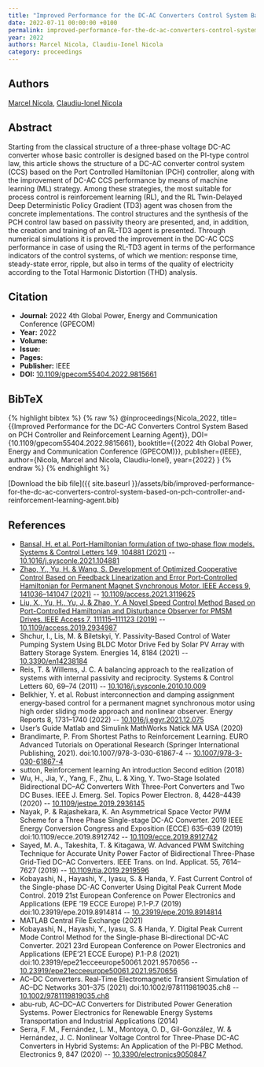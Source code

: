 ```yaml
---
title: "Improved Performance for the DC-AC Converters Control System Based on PCH Controller and Reinforcement Learning Agent"
date: 2022-07-11 00:00:00 +0100
permalink: improved-performance-for-the-dc-ac-converters-control-system-based-on-pch-controller-and-reinforcement-learning-agent
year: 2022
authors: Marcel Nicola, Claudiu-Ionel Nicola
category: proceedings
---
```

 
## Authors
[Marcel Nicola](authors/marcel-nicola), [Claudiu-Ionel Nicola](authors/claudiu-ionel-nicola)
 
## Abstract
Starting from the classical structure of a three-phase voltage DC-AC converter whose basic controller is designed based on the PI-type control law, this article shows the structure of a DC-AC converter control system (CCS) based on the Port Controlled Hamiltonian (PCH) controller, along with the improvement of DC-AC CCS performance by means of machine learning (ML) strategy. Among these strategies, the most suitable for process control is reinforcement learning (RL), and the RL Twin-Delayed Deep Deterministic Policy Gradient (TD3) agent was chosen from the concrete implementations. The control structures and the synthesis of the PCH control law based on passivity theory are presented, and, in addition, the creation and training of an RL-TD3 agent is presented. Through numerical simulations it is proved the improvement in the DC-AC CCS performance in case of using the RL-TD3 agent in terms of the performance indicators of the control systems, of which we mention: response time, steady-state error, ripple, but also in terms of the quality of electricity according to the Total Harmonic Distortion (THD) analysis.
 
## Citation
- **Journal:** 2022 4th Global Power, Energy and Communication Conference (GPECOM)
- **Year:** 2022
- **Volume:** 
- **Issue:** 
- **Pages:** 
- **Publisher:** IEEE
- **DOI:** [10.1109/gpecom55404.2022.9815661](https://doi.org/10.1109/gpecom55404.2022.9815661)
 
## BibTeX
{% highlight bibtex %}
{% raw %}
@inproceedings{Nicola_2022,
  title={{Improved Performance for the DC-AC Converters Control System Based on PCH Controller and Reinforcement Learning Agent}},
  DOI={10.1109/gpecom55404.2022.9815661},
  booktitle={{2022 4th Global Power, Energy and Communication Conference (GPECOM)}},
  publisher={IEEE},
  author={Nicola, Marcel and Nicola, Claudiu-Ionel},
  year={2022}
}
{% endraw %}
{% endhighlight %}
 
[Download the bib file]({{ site.baseurl }}/assets/bib/improved-performance-for-the-dc-ac-converters-control-system-based-on-pch-controller-and-reinforcement-learning-agent.bib)
 
## References
- [Bansal, H. et al. Port-Hamiltonian formulation of two-phase flow models. Systems &amp; Control Letters 149, 104881 (2021)](port-hamiltonian-formulation-of-two-phase-flow-models) -- [10.1016/j.sysconle.2021.104881](https://doi.org/10.1016/j.sysconle.2021.104881)
- [Zhao, Y., Yu, H. & Wang, S. Development of Optimized Cooperative Control Based on Feedback Linearization and Error Port-Controlled Hamiltonian for Permanent Magnet Synchronous Motor. IEEE Access 9, 141036–141047 (2021)](development-of-optimized-cooperative-control-based-on-feedback-linearization-and-error-port-controlled-hamiltonian-for-permanent-magnet-synchronous-motor) -- [10.1109/access.2021.3119625](https://doi.org/10.1109/access.2021.3119625)
- [Liu, X., Yu, H., Yu, J. & Zhao, Y. A Novel Speed Control Method Based on Port-Controlled Hamiltonian and Disturbance Observer for PMSM Drives. IEEE Access 7, 111115–111123 (2019)](a-novel-speed-control-method-based-on-port-controlled-hamiltonian-and-disturbance-observer-for-pmsm-drives) -- [10.1109/access.2019.2934987](https://doi.org/10.1109/access.2019.2934987)
- Shchur, I., Lis, M. & Biletskyi, Y. Passivity-Based Control of Water Pumping System Using BLDC Motor Drive Fed by Solar PV Array with Battery Storage System. Energies 14, 8184 (2021) -- [10.3390/en14238184](https://doi.org/10.3390/en14238184)
- Reis, T. & Willems, J. C. A balancing approach to the realization of systems with internal passivity and reciprocity. Systems &amp; Control Letters 60, 69–74 (2011) -- [10.1016/j.sysconle.2010.10.009](https://doi.org/10.1016/j.sysconle.2010.10.009)
- Belkhier, Y. et al. Robust interconnection and damping assignment energy-based control for a permanent magnet synchronous motor using high order sliding mode approach and nonlinear observer. Energy Reports 8, 1731–1740 (2022) -- [10.1016/j.egyr.2021.12.075](https://doi.org/10.1016/j.egyr.2021.12.075)
- User&#x2019;s Guide Matlab and Simulink MathWorks Natick MA USA (2020)
- Brandimarte, P. From Shortest Paths to Reinforcement Learning. EURO Advanced Tutorials on Operational Research (Springer International Publishing, 2021). doi:10.1007/978-3-030-61867-4 -- [10.1007/978-3-030-61867-4](https://doi.org/10.1007/978-3-030-61867-4)
- sutton, Reinforcement learning An introduction Second edition (2018)
- Wu, H., Jia, Y., Yang, F., Zhu, L. & Xing, Y. Two-Stage Isolated Bidirectional DC–AC Converters With Three-Port Converters and Two DC Buses. IEEE J. Emerg. Sel. Topics Power Electron. 8, 4428–4439 (2020) -- [10.1109/jestpe.2019.2936145](https://doi.org/10.1109/jestpe.2019.2936145)
- Nayak, P. & Rajashekara, K. An Asymmetrical Space Vector PWM Scheme for a Three Phase Single-stage DC-AC Converter. 2019 IEEE Energy Conversion Congress and Exposition (ECCE) 635–639 (2019) doi:10.1109/ecce.2019.8912742 -- [10.1109/ecce.2019.8912742](https://doi.org/10.1109/ecce.2019.8912742)
- Sayed, M. A., Takeshita, T. & Kitagawa, W. Advanced PWM Switching Technique for Accurate Unity Power Factor of Bidirectional Three-Phase Grid-Tied DC–AC Converters. IEEE Trans. on Ind. Applicat. 55, 7614–7627 (2019) -- [10.1109/tia.2019.2919596](https://doi.org/10.1109/tia.2019.2919596)
- Kobayashi, N., Hayashi, Y., Iyasu, S. & Handa, Y. Fast Current Control of the Single-phase DC-AC Converter Using Digital Peak Current Mode Control. 2019 21st European Conference on Power Electronics and Applications (EPE ’19 ECCE Europe) P.1-P.7 (2019) doi:10.23919/epe.2019.8914814 -- [10.23919/epe.2019.8914814](https://doi.org/10.23919/epe.2019.8914814)
- MATLAB Central File Exchange (2021)
- Kobayashi, N., Hayashi, Y., Iyasu, S. & Handa, Y. Digital Peak Current Mode Control Method for the Single-phase Bi-directional DC-AC Converter. 2021 23rd European Conference on Power Electronics and Applications (EPE’21 ECCE Europe) P.1-P.8 (2021) doi:10.23919/epe21ecceeurope50061.2021.9570656 -- [10.23919/epe21ecceeurope50061.2021.9570656](https://doi.org/10.23919/epe21ecceeurope50061.2021.9570656)
- AC–DC Converters. Real‐Time Electromagnetic Transient Simulation of AC–DC Networks 301–375 (2021) doi:10.1002/9781119819035.ch8 -- [10.1002/9781119819035.ch8](https://doi.org/10.1002/9781119819035.ch8)
- abu-rub, AC&#x2013;DC&#x2013;AC Converters for Distributed Power Generation Systems. Power Electronics for Renewable Energy Systems Transportation and Industrial Applications (2014)
- Serra, F. M., Fernández, L. M., Montoya, O. D., Gil-González, W. & Hernández, J. C. Nonlinear Voltage Control for Three-Phase DC-AC Converters in Hybrid Systems: An Application of the PI-PBC Method. Electronics 9, 847 (2020) -- [10.3390/electronics9050847](https://doi.org/10.3390/electronics9050847)

